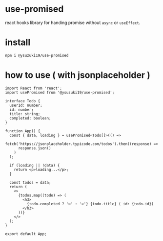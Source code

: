 # use-promised

react hooks library for handing promise without `async` or `useEffect`.

# install

```bash
npm i @ysuzuki19/use-promised
```

# how to use ( with jsonplaceholder )

```tsx
import React from 'react';
import usePromised from '@ysuzuki19/use-promised';

interface Todo {
  userId: number;
  id: number;
  title: string;
  completed: boolean;
}

function App() {
  const { data, loading } = usePromised<Todo[]>(() =>
    fetch('https://jsonplaceholder.typicode.com/todos').then((response) =>
      response.json()
    )
  );

  if (loading || !data) {
    return <p>loading...</p>;
  }

  const todos = data;
  return (
    <>
      {todos.map((todo) => (
        <h3>
          {todo.completed ? '☑' : '☒'} {todo.title} ( id: {todo.id})
        </h3>
      ))}
    </>
  );
}

export default App;
```
